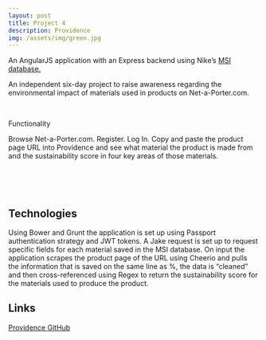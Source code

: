```yaml
---
layout: post
title: Project 4
description: Providence
img: /assets/img/green.jpg
---
```


An AngularJS application with an Express backend using Nike’s [MSI database.](http://msi.apparelcoalition.org/#/)

An independent six-day project to raise awareness regarding the environmental impact of materials used in products on Net-a-Porter.com.

<div class="img_row">
	<img class="col one" src="{{ site.baseurl }}/assets/img/portfolio/Providence.png" alt="" title="example image"/>
	<img class="col one" src="{{ site.baseurl }}/assets/img/portfolio/Providence2.png" alt="" title="example image"/>
	<img class="col one" src="{{ site.baseurl }}/assets/img/portfolio/Providence3.png" alt="" title="example image"/>
</div>
<div class="col three caption">
</div>
<!-- <div class="img_row">
	<img class="col three" src="{{ site.baseurl }}/img/5.jpg" alt="" title="example image"/>
</div>
<div class="col three caption">
	This image can also have a caption. It's like magic. 
</div> -->

Functionality

Browse Net-a-Porter.com.
Register.
Log In.
Copy and paste the product page URL into Providence and see what material the product is made from and the sustainability score in four key areas of those materials.


<!-- <div class="img_row">
	<img class="col two" src="{{ site.baseurl }}/img/6.jpg" alt="" title="example image"/>
	<img class="col one" src="{{ site.baseurl }}/img/11.jpg" alt="" title="example image"/>
</div>
<div class="col three caption">
	You can also have artistically styled 2/3 + 1/3 images, like these.
</div> -->


<br/><br/><br/>

Technologies
---------
Using Bower and Grunt the application is set up using Passport authentication strategy  and JWT tokens.  A Jake request is set up to request specific fields for each material saved in the MSI database. On input the application scrapes the product page of the URL using Cheerio and pulls the information that is saved on the same line as %, the data is “cleaned” and then cross-referenced using Regex to return the sustainability score for the materials used to produce the product.

Links
-----------

[Providence   ](https://the-providence.herokuapp.com/)
[   GitHub](https://github.com/RosannaRossington/wdi-project-4)


